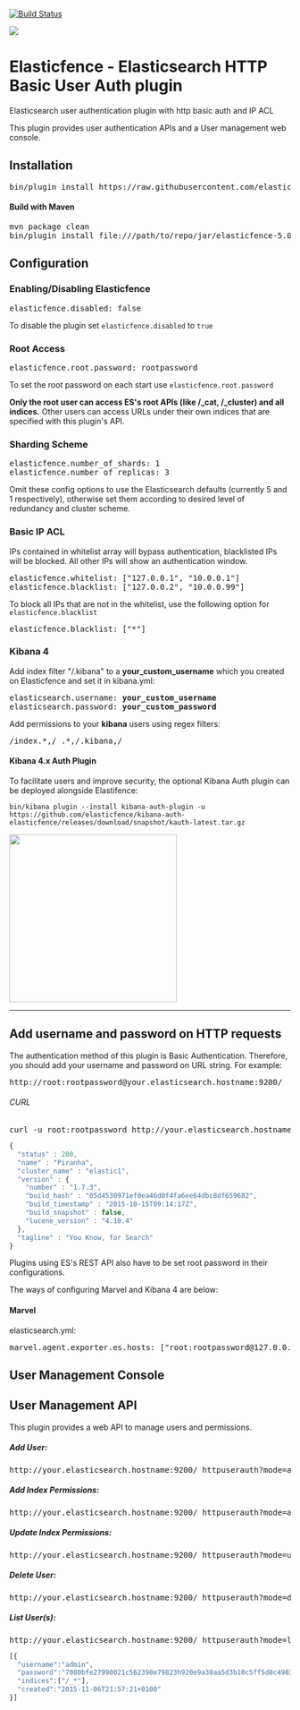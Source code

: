 [![Build Status](https://travis-ci.org/elasticfence/elasticsearch-http-user-auth.svg?branch=5.0.0)](https://travis-ci.org/elasticfence/elasticsearch-http-user-auth)

![](http://i.imgur.com/OFFgrm8.png?1)

# Elasticfence - Elasticsearch HTTP Basic User Auth plugin

Elasticsearch user authentication plugin with http basic auth and IP ACL

This plugin provides user authentication APIs and a User management web console. 

## Installation 
<pre>
bin/plugin install https://raw.githubusercontent.com/elasticfence/elasticsearch-http-user-auth/5.0.0/jar/elasticfence-5.0.0-SNAPSHOT.zip
</pre>

#### Build with Maven
<pre>
mvn package clean
bin/plugin install file:///path/to/repo/jar/elasticfence-5.0.0-SNAPSHOT.zip
</pre>

## Configuration

### Enabling/Disabling Elasticfence
<pre>
elasticfence.disabled: false
</pre>

To disable the plugin set `elasticfence.disabled` to `true`

### Root Access
<pre>
elasticfence.root.password: rootpassword
</pre>

To set the root password on each start use `elasticfence.root.password`

**Only the root user can access ES's root APIs (like /_cat, /_cluster) and all indices.**  Other users can access URLs under their own indices that are specified with this plugin's API.

### Sharding Scheme
<pre>
elasticfence.number_of_shards: 1
elasticfence.number_of_replicas: 3
</pre>

Omit these config options to use the Elasticsearch defaults (currently 5 and 1 respectively), otherwise set them according to desired level of redundancy and cluster scheme.

### Basic IP ACL
IPs contained in whitelist array will bypass authentication, blacklisted IPs will be blocked.  All other IPs will show an authentication window.
<pre>
elasticfence.whitelist: ["127.0.0.1", "10.0.0.1"]
elasticfence.blacklist: ["127.0.0.2", "10.0.0.99"]
</pre>

To block all IPs that are not in the whitelist, use the following option for `elasticfence.blacklist`
<pre>
elasticfence.blacklist: ["*"]
</pre>

### Kibana 4
Add index filter "/.kibana" to a <b>your_custom_username</b> which you created on Elasticfence and set it in kibana.yml:
<pre>
elasticsearch.username: <b>your_custom_username</b>
elasticsearch.password: <b>your_custom_password</b>
</pre>

Add permissions to your <b>kibana</b> users using regex filters: 
<pre>
/index.*,/_.*,/.kibana,/
</pre>

#### Kibana 4.x Auth Plugin
To facilitate users and improve security, the optional Kibana Auth plugin can be deployed alongside Elastifence:
```
bin/kibana plugin --install kibana-auth-plugin -u https://github.com/elasticfence/kibana-auth-elasticfence/releases/download/snapshot/kauth-latest.tar.gz
```
<img src="https://cloud.githubusercontent.com/assets/1423657/18619991/c47b632e-7e09-11e6-9eff-7b8324ad04c6.png" width="300"/>

---------------

## Add username and password on HTTP requests
The authentication method of this plugin is Basic Authentication. Therefore, you should add your username and password on URL string. For example: 

<pre>
http://root:rootpassword@your.elasticsearch.hostname:9200/
</pre>

###### CURL
<pre>
curl -u root:rootpassword http://your.elasticsearch.hostname:9200/
</pre>
```javascript
{
  "status" : 200,
  "name" : "Piranha",
  "cluster_name" : "elastic1",
  "version" : {
    "number" : "1.7.3",
    "build_hash" : "05d4530971ef0ea46d0f4fa6ee64dbc8df659682",
    "build_timestamp" : "2015-10-15T09:14:17Z",
    "build_snapshot" : false,
    "lucene_version" : "4.10.4"
  },
  "tagline" : "You Know, for Search"
}
```

Plugins using ES's REST API also have to be set root password in their configurations.

The ways of configuring Marvel and Kibana 4 are below: 

#### Marvel 
elasticsearch.yml:
<pre>
marvel.agent.exporter.es.hosts: ["root:rootpassword@127.0.0.1:9200"]
</pre>

## User Management Console

## User Management API
This plugin provides a web API to manage users and permissions.

##### Add User:
<pre>
http://your.elasticsearch.hostname:9200/_httpuserauth?mode=adduser&username=admin&password=somepass
</pre>

##### Add Index Permissions:
<pre>
http://your.elasticsearch.hostname:9200/_httpuserauth?mode=addindex&username=admin&index=index*
</pre>

##### Update Index Permissions:
<pre>
http://your.elasticsearch.hostname:9200/_httpuserauth?mode=updateindex&username=admin&index=index-*
</pre>

##### Delete User:
<pre>
http://your.elasticsearch.hostname:9200/_httpuserauth?mode=deleteuser&username=admin
</pre>

##### List User(s):
<pre>
http://your.elasticsearch.hostname:9200/_httpuserauth?mode=list
</pre>
```javascript
[{ 
  "username":"admin",
  "password":"7080bfe27990021c562398e79823h920e9a38aa5d3b10c5ff5d8c498305",
  "indices":["/_*"],
  "created":"2015-11-06T21:57:21+0100"
}]
```
